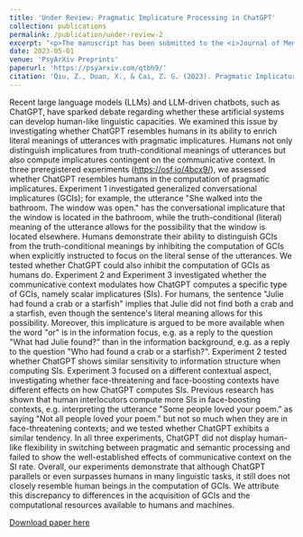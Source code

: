 ```yaml
---
title: 'Under Review: Pragmatic Implicature Processing in ChatGPT'
collection: publications
permalink: /publication/under-review-2
excerpt: "<p>The manuscript has been submitted to the <i>Journal of Memory and Language</i>, and is currently under review.<br></p>Recent large language models (LLMs) and LLM-driven chatbots, such as ChatGPT, have sparked debate regarding whether these artificial systems can develop human-like cognitive capacities. We examined this issue by investigating whether ChatGPT resembles humans in its ability to enrich literal meanings of utterances with pragmatic implicatures."
date: 2023-05-01
venue: 'PsyArXiv Preprints'
paperurl: 'https://psyarxiv.com/qtbh9/'
citation: 'Qiu, Z., Duan, X., & Cai, Z. G. (2023). Pragmatic Implicature Processing in ChatGPT <i>PsyArXiv</i>.'
---
```

Recent large language models (LLMs) and LLM-driven chatbots, such as ChatGPT, have sparked debate regarding whether these artificial systems can develop human-like linguistic capacities. We examined this issue by investigating whether ChatGPT resembles humans in its ability to enrich literal meanings of utterances with pragmatic implicatures. Humans not only distinguish implicatures from truth-conditional meanings of utterances but also compute implicatures contingent on the communicative context. In three preregistered experiments (https://osf.io/4bcx9/), we assessed whether ChatGPT resembles humans in the computation of pragmatic implicatures. Experiment 1 investigated generalized conversational implicatures (GCIs); for example, the utterance "She walked into the bathroom. The window was open." has the conversational implicature that the window is located in the bathroom, while the truth-conditional (literal) meaning of the utterance allows for the possibility that the window is located elsewhere. Humans demonstrate their ability to distinguish GCIs from the truth-conditional meanings by inhibiting the computation of GCIs when explicitly instructed to focus on the literal sense of the utterances. We tested whether ChatGPT could also inhibit the computation of GCIs as humans do. Experiment 2 and Experiment 3 investigated whether the communicative context modulates how ChatGPT computes a specific type of GCIs, namely scalar implicatures (SIs). For humans, the sentence "Julie had found a crab or a starfish" implies that Julie did not find both a crab and a starfish, even though the sentence's literal meaning allows for this possibility. Moreover, this implicature is argued to be more available when the word "or" is in the information focus, e.g. as a reply to the question "What had Julie found?" than in the information background, e.g. as a reply to the question "Who had found a crab or a starfish?". Experiment 2 tested whether ChatGPT shows similar sensitivity to information structure when computing SIs. Experiment 3 focused on a different contextual aspect, investigating whether face-threatening and face-boosting contexts have different effects on how ChatGPT computes SIs. Previous research has shown that human interlocutors compute more SIs in face-boosting contexts, e.g. interpreting the utterance "Some people loved your poem." as saying "Not all people loved your poem." but not so much when they are in face-threatening contexts; and we tested whether ChatGPT exhibits a similar tendency. In all three experiments, ChatGPT did not display human-like flexibility in switching between pragmatic and semantic processing and failed to show the well-established effects of communicative context on the SI rate. Overall, our experiments demonstrate that although ChatGPT parallels or even surpasses humans in many linguistic tasks, it still does not closely resemble human beings in the computation of GCIs. We attribute this discrepancy to differences in the acquisition of GCIs and the computational resources available to humans and machines.

[Download paper here](https://psyarxiv.com/qtbh9/) 


